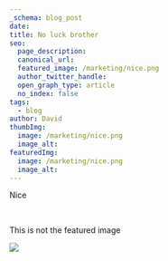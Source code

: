 ```yaml
---
_schema: blog_post
date:
title: No luck brother
seo:
  page_description:
  canonical_url:
  featured_image: /marketing/nice.png
  author_twitter_handle:
  open_graph_type: article
  no_index: false
tags:
  - blog
author: David
thumbImg:
  image: /marketing/nice.png
  image_alt:
featuredImg:
  image: /marketing/nice.png
  image_alt:
---
```

Nice

&nbsp;

This is not the featured image

![](/marketing/nice.png)